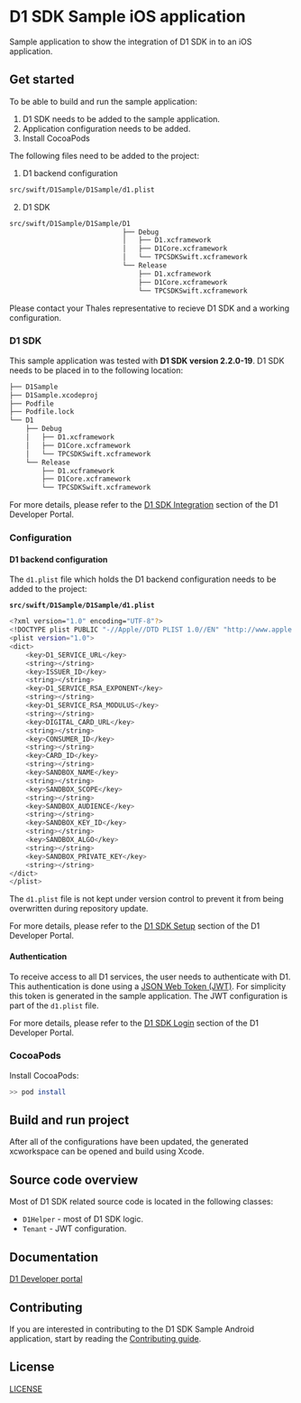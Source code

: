 # D1 SDK Sample iOS application

Sample application to show the integration of D1 SDK in to an iOS application.

## Get started

To be able to build and run the sample application:

1. D1 SDK needs to be added to the sample application.
2. Application configuration needs to be added.
3. Install CocoaPods

The following files need to be added to the project:

1. D1 backend configuration
   
```bash
src/swift/D1Sample/D1Sample/d1.plist
```

2. D1 SDK

```bash
src/swift/D1Sample/D1Sample/D1
                            ├── Debug
                            │   ├── D1.xcframework
                            │   ├── D1Core.xcframework
                            │   └── TPCSDKSwift.xcframework
                            └── Release
                                ├── D1.xcframework
                                ├── D1Core.xcframework
                                └── TPCSDKSwift.xcframework
```

Please contact your Thales representative to recieve D1 SDK and a working configuration.

### D1 SDK
This sample application was tested with **D1 SDK version 2.2.0-19**. D1 SDK needs to be placed in to the following location:

```bash
├── D1Sample
├── D1Sample.xcodeproj
├── Podfile
├── Podfile.lock
└── D1
    ├── Debug
    │   ├── D1.xcframework
    │   ├── D1Core.xcframework
    │   └── TPCSDKSwift.xcframework
    └── Release
        ├── D1.xcframework
        ├── D1Core.xcframework
        └── TPCSDKSwift.xcframework
```

For more details, please refer to the [D1 SDK Integration](https://thales-dis-dbp.stoplight.io/docs/d1-developer-portal/branches/main/aae279e415b85-sdk-integration-on-i-os) section of the D1 Developer Portal.

### Configuration

#### D1 backend configuration

The `d1.plist` file which holds the D1 backend configuration needs to be added to the project:

**`src/swift/D1Sample/D1Sample/d1.plist`**
```bash
<?xml version="1.0" encoding="UTF-8"?>
<!DOCTYPE plist PUBLIC "-//Apple//DTD PLIST 1.0//EN" "http://www.apple.com/DTDs/PropertyList-1.0.dtd">
<plist version="1.0">
<dict>
	<key>D1_SERVICE_URL</key>
	<string></string>
	<key>ISSUER_ID</key>
	<string></string>
	<key>D1_SERVICE_RSA_EXPONENT</key>
	<string></string>
	<key>D1_SERVICE_RSA_MODULUS</key>
	<string></string>
	<key>DIGITAL_CARD_URL</key>
	<string></string>
	<key>CONSUMER_ID</key>
	<string></string>
	<key>CARD_ID</key>
	<string></string>
	<key>SANDBOX_NAME</key>
	<string></string>
	<key>SANDBOX_SCOPE</key>
	<string></string>
	<key>SANDBOX_AUDIENCE</key>
	<string></string>
	<key>SANDBOX_KEY_ID</key>
	<string></string>
	<key>SANDBOX_ALGO</key>
	<string></string>
	<key>SANDBOX_PRIVATE_KEY</key>
	<string></string>
</dict>
</plist>
```

The `d1.plist` file is not kept under version control to prevent it from being overwritten during repository update.

For more details, please refer to the [D1 SDK Setup](https://thales-dis-dbp.stoplight.io/docs/d1-developer-portal/branches/main/ZG9jOjI4ODMzMjkz-onboarding) section of the D1 Developer Portal.

#### Authentication

To receive access to all D1 services, the user needs to authenticate with D1. This authentication is done using a [JSON Web Token (JWT)](https://auth0.com/docs/secure/tokens/json-web-tokens). For simplicity this token is generated in the sample application. The JWT configuration is part of the `d1.plist` file.

For more details, please refer to the [D1 SDK Login](https://thales-dis-dbp.stoplight.io/docs/d1-developer-portal/branches/main/70d2f0c3dbfd9-login) section of the D1 Developer Portal.

### CocoaPods

Install CocoaPods:

```bash
>> pod install
```

## Build and run project

After all of the configurations have been updated, the generated xcworkspace can be opened and build using Xcode.

## Source code overview
 
Most of D1 SDK related source code is located in the following classes:

* `D1Helper` - most of D1 SDK logic.
* `Tenant` - JWT configuration.

## Documentation

[D1 Developer portal](https://thales-dis-dbp.stoplight.io/docs/d1-developer-portal/branches/main/ZG9jOjE1MjEwNTMy-digital-first-d1-ux)


## Contributing

If you are interested in contributing to the D1 SDK Sample Android application, start by reading the [Contributing guide](/CONTRIBUTING.md).

## License

[LICENSE](/LICENSE)
